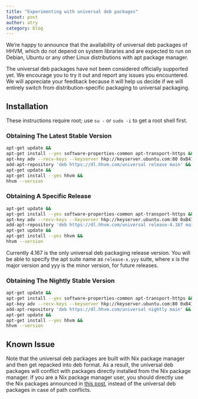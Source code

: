 ```yaml
---
title: "Experimenting with universal deb packages"
layout: post
author: atry
category: blog
---
```


We’re happy to announce that the availability of universal deb packages of HHVM,
which do not depend on system libraries and are expected to run on Debian,
Ubuntu or any other Linux distributions with apt package manager.

The universal deb packages have not been considered officially supported yet. We
encourage you to try it out and report any issues you encountered. We will
appreciate your feedback because it will help us decide if we will entirely
switch from distribution-specific packaging to universal packaging.

## Installation

These instructions require root; use `su -` or `sudo -i` to get a root shell
first.

### Obtaining The Latest Stable Version

``` bash
apt-get update &&
apt-get install --yes software-properties-common apt-transport-https &&
apt-key adv --recv-keys --keyserver hkp://keyserver.ubuntu.com:80 0xB4112585D386EB94 &&
add-apt-repository 'deb https://dl.hhvm.com/universal release main' &&
apt-get update &&
apt-get install --yes hhvm &&
hhvm --version
```

### Obtaining A Specific Release

``` bash
apt-get update &&
apt-get install --yes software-properties-common apt-transport-https &&
apt-key adv --recv-keys --keyserver hkp://keyserver.ubuntu.com:80 0xB4112585D386EB94 &&
add-apt-repository 'deb https://dl.hhvm.com/universal release-4.167 main' &&
apt-get update &&
apt-get install --yes hhvm &&
hhvm --version
```

Currently 4.167 is the only universal deb packaging release version. You will be
able to specify the apt suite name as `release-x.yyy` suite, where x is the
major version and yyy is the minor version, for future releases.

### Obtaining The Nightly Stable Version

``` bash
apt-get update &&
apt-get install --yes software-properties-common apt-transport-https &&
apt-key adv --recv-keys --keyserver hkp://keyserver.ubuntu.com:80 0xB4112585D386EB94 &&
add-apt-repository 'deb https://dl.hhvm.com/universal nightly main' &&
apt-get update &&
apt-get install --yes hhvm &&
hhvm --version
```

## Known Issue

Note that the universal deb packages are built with Nix package manager and then
get repacked into deb format. As a result, the universal deb packages will
conflict with packages directly installed from the Nix package manager. If you
are a Nix package manager user, you should directly use the Nix packages
announced in [this
post](https://hhvm.com/blog/2022/07/12/experimenting-with-nix-github-actions-and-visual-studio-code.html),
instead of the universal deb packages in case of path conflicts.
